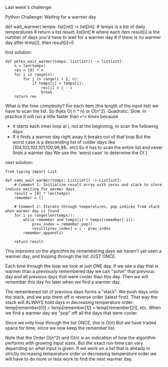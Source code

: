 Last week's challenge:

Python Challenge: Waiting for a warmer day

def wait_warmer( temps: list[int]) -> list[int]:
    # temps is a list of daily temperatures
    # return a list result: list[int]
    # where each item result[i] is the number of days you'd have to wait for a warmer day
    # if there is no warmer day after temp[i], then result[i]=0


first solution:

```
def petes_wait_warmer(temps: list[int]) -> list[int]:
    n = len(temps)
    res = [0] * n
    for i in range(n):
        for j in range(i + 1, n):
            if temps[j] > temps[i]:
                res[i] = j - i
                break
    return res
```

What is the time complexity? 
For each item (the length of the input list) we have to scan the list.
So thats O( n * n) or O(n^2). Quadratic. Slow.
In practice it will run a little faster than `n*n` times because
- It starts each inner loop at i, not at the beginning, to scan the following days
- If it finds a warmer day right away it breaks out of that loop
But the worst case is a descending list of colder days like [104,103,102,101,100,99,98.. etc]
So it has to scan the entire list and never finds a warmer day
We use the 'worst case' to determine the O( )

next solution:

```
from typing import List

def sams_wait_warmer(temps: List[int]) -> List[int]:
    # Comment 1: Initialize result array with zeros and stack to store indices waiting for warmer days
    result = [0] * len(temps)
    remember = []
    
    # Comment 2: Iterate through temperatures, pop indices from stack when warmer day is found
    for i in range(len(temps)):
        while remember and temps[i] > temps[remember[-1]]:
            prev_index = remember.pop()
            result[prev_index] = i - prev_index
        remember.append(i)
    
    return result
```

This improves on the algorithm by remembering days we haven't yet seen a warmer day,
and looping through the list JUST ONCE.

Each time through the loop we look at just ONE day.
If we see a day that is warmer than a previously remembered day we can "solve"
that previous day and all previous days that were cooler than this day.
Then we will remember this day for later when we find a warmer day.

The remembered list of previous days forms a "stack". We push days onto the stack,
and we pop them off in reverse order (latest first).
That way the stack will ALWAYS hold days in decreasing temperature order.
temp[remember[0]] > temp[remember[1]] > temp[remember[2]], etc.
When we find a warmer day we "pop" off all the days that were cooler.

Since we only loop through the list ONCE, this is O(n)
But we have traded space for time, since we now keep the remember list.


Note that the Order O(n^2) and O(n) is an indication of how the algorithm
performs with growing input sizes. But the exact run-time can vary depending
on what input is given. If we work on a list that is already in strictly
increasing temperature order or decreasing temperature order we will have
to do more or less work to find the next warmer day.

